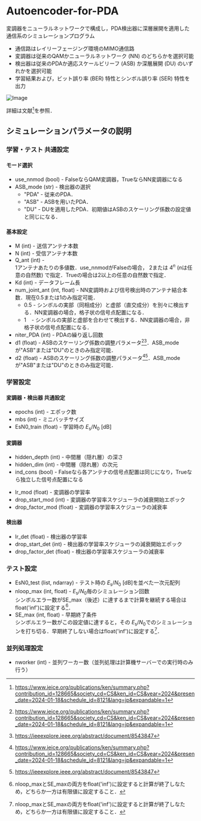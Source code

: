 # Autoencoder-for-PDA

変調器をニューラルネットワークで構成し，PDA検出器に深層展開を適用した通信系のシミュレーションプログラム
- 通信路はレイリーフェージング環境のMIMO通信路
- 変調器は従来のQAMかニューラルネットワーク (NN) のどちらかを選択可能
- 検出器は従来のPDAか適応スケールビリーフ (ASB) か深層展開 (DU) のいずれかを選択可能
- 学習結果および，ビット誤り率 (BER) 特性とシンボル誤り率 (SER) 特性を出力

![Image](https://github.com/user-attachments/assets/f3a9b51e-3ac4-4d4f-9371-2bf58fbbfd84)

詳細は文献[^MyPaper]を参照．

## シミュレーションパラメータの説明
### 学習・テスト 共通設定
#### モード選択
- use_nnmod (bool) - FalseならQAM変調器，TrueならNN変調器になる
- ASB_mode (str) - 検出器の選択
  - "PDA" - 従来のPDA．
  - "ASB" - ASBを用いたPDA．
  - "DU" - DUを適用したPDA．初期値はASBのスケーリング係数の設定値と同じになる．
  <!-- - "ASB" - ASBを用いたPDA．繰り返し $i$回目におけるスケーリング係数 $\mu^{(i)}$は，最大繰り返し回数 $I$，調整パラメータ $d_1, d_2$を用いて次式で与えられる．
  <br>
  $$\mu^{(i)} = d_1 \left( \dfrac{i}{I} \right) ^ {d_2}, \quad i \in \\{1,2,\cdots,I\\}$$
  - "DU" &thinsp; - DUを適用したPDA．初期値は上式で与えられる． -->
#### 基本設定
- M (int) - 送信アンテナ本数
- N (int) - 受信アンテナ本数
- Q_ant (int) - <br> 
1アンテナあたりの多値数．use_nnmodがFalseの場合， $2$または $4^n$ ($n$は任意の自然数) で指定．Trueの場合は2以上の任意の自然数で指定．
- Kd (int) - データフレーム長
- num_joint_ant (int, float) - NN変調時および信号検出時のアンテナ結合本数．現在0.5または1のみ指定可能．
  - 0.5 - シンボルの実部（同相成分）と虚部（直交成分）を別々に検出する．NN変調器の場合，格子状の信号点配置になる．
  - 1 &nbsp;&thinsp; - シンボルの実部と虚部を合わせて検出する．NN変調器の場合，非格子状の信号点配置になる．
- niter_PDA (int) - PDAの繰り返し回数
- d1 (float) - ASBのスケーリング係数の調整パラメータ[^MyPaper][^TakahashiIEEE]．ASB_modeが"ASB"または"DU"のときのみ指定可能．
- d2 (float) - ASBのスケーリング係数の調整パラメータ[^MyPaper][^TakahashiIEEE]．ASB_modeが"ASB"または"DU"のときのみ指定可能．
[^MyPaper]: https://www.ieice.org/publications/ken/summary.php?contribution_id=128665&society_cd=CS&ken_id=CS&year=2024&presen_date=2024-01-18&schedule_id=8121&lang=jp&expandable=1
[^TakahashiIEEE]: https://ieeexplore.ieee.org/abstract/document/8543847

### 学習設定
#### 変調器・検出器 共通設定
- epochs (int) - エポック数
- mbs (int) - ミニバッチサイズ
- EsN0_train (float) - 学習時の $E_\mathrm{s} / N_0 \ [\mathrm{dB}]$
#### 変調器
- hidden_depth (int) - 中間層（隠れ層）の深さ
- hidden_dim (int) - 中間層（隠れ層）の次元
- ind_cons (bool) - Falseなら各アンテナの信号点配置は同じになり，Trueなら独立した信号点配置になる
<!--  -->
- lr_mod (float) - 変調器の学習率
- drop_start_mod (int) - 変調器の学習率スケジューラの減衰開始エポック
- drop_factor_mod (float) - 変調器の学習率スケジューラの減衰率
#### 検出器
- lr_det (float) - 検出器の学習率
- drop_start_det (int) - 検出器の学習率スケジューラの減衰開始エポック
- drop_factor_det (float) - 検出器の学習率スケジューラの減衰率

### テスト設定
- EsN0_test (list, ndarray) - テスト時の $E_\mathrm{s} / N_0 \ [\mathrm{dB}]$を並べた一次元配列
- nloop_max (int, float) - $E_\mathrm{s}/N_0$毎のシミュレーション回数 <br>
シンボルエラー数がSE_max（後述）に達するまで計算を継続する場合はfloat('inf')に設定する[^NotInf]．
- SE_max (int, float) - 早期終了条件 <br>
シンボルエラー数がこの設定値に達すると，その $E_\mathrm{s} / N_0$でのシミュレーションを打ち切る．早期終了しない場合はfloat('inf')に設定する[^NotInf]．
[^NotInf]: nloop_maxとSE_maxの両方をfloat('inf')に設定すると計算が終了しなため，どちらか一方は有限値に設定すること．

### 並列処理設定
- nworker (int) - 並列ワーカー数（並列処理は計算機サーバーでの実行時のみ行う）
